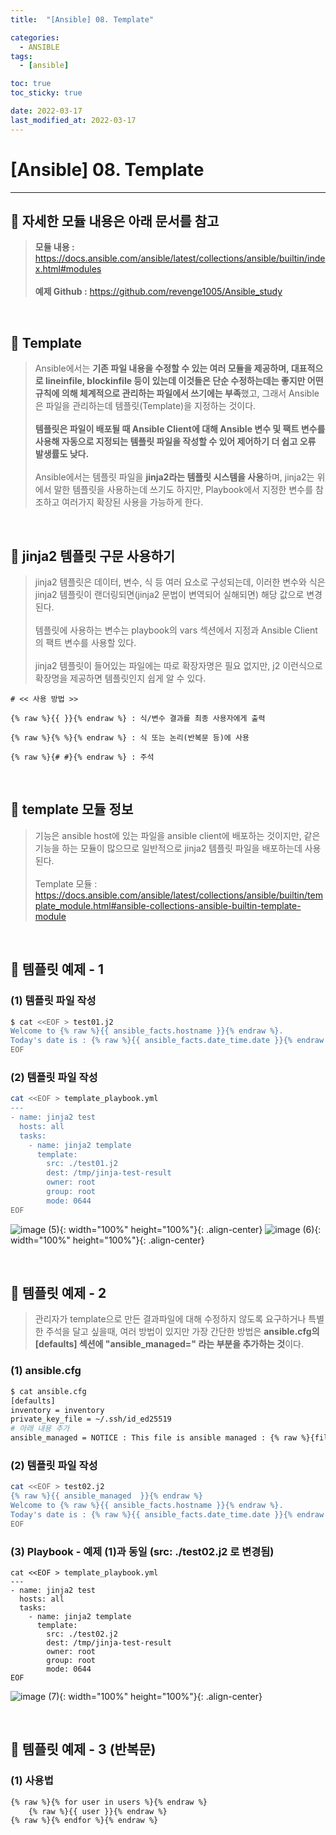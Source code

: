 ```yaml
---
title:  "[Ansible] 08. Template"

categories:
  - ANSIBLE
tags:
  - [ansible]

toc: true
toc_sticky: true

date: 2022-03-17
last_modified_at: 2022-03-17
---
```

# [Ansible] 08. Template
---

<style>
table {
    font-size: 12pt;
}
table th:first-of-type {
    width: 5%;
}
table th:nth-of-type(2) {
    width: 15%;
}
table th:nth-of-type(3) {
    width: 50%;
}
table th:nth-of-type(4) {
    width: 30%;
}
</style>

## 🔔 자세한 모듈 내용은 아래 문서를 참고

> **모듈 내용 :** <https://docs.ansible.com/ansible/latest/collections/ansible/builtin/index.html#modules><br><br>
**예제 Github :** <https://github.com/revenge1005/Ansible_study>


<br>

## 🔔 Template

> Ansible에서는 **기존 파일 내용을 수정할 수 있는 여러 모듈을 제공하며, 대표적으로 lineinfile, blockinfile 등이 있는데 이것들은 단순 수정하는데는 좋지만 어떤 규칙에 의해 체계적으로 관리하는 파일에서 쓰기에는 부족**했고, 그래서 Ansible은 파일을 관리하는데 템플릿(Template)을 지정하는 것이다.<br><br>
**템플릿은 파일이 배포될 때 Ansible Client에 대해 Ansible 변수 및 팩트 변수를 사용해 자동으로 지정되는 템플릿 파일을 작성할 수 있어 제어하기 더 쉽고 오류 발생률도 낮다.**<br><br>
Ansible에서는 템플릿 파일을 **jinja2라는 템플릿 시스템을 사용**하며, jinja2는 위에서 말한 템플릿을 사용하는데 쓰기도 하지만, Playbook에서 지정한 변수를 참조하고 여러가지 확장된 사용을 가능하게 한다.

<br>

## 🔔 jinja2 템플릿 구문 사용하기

> jinja2 템플릿은 데이터, 변수, 식 등 여러 요소로 구성되는데, 이러한 변수와 식은 jinja2 템플릿이 랜더링되면(jinja2 문법이 변역되어 실해되면) 해당 값으로 변경된다.<br><br>
템플릿에 사용하는 변수는 playbook의 vars 섹션에서 지정과 Ansible Client의 팩트 변수를 사용할 있다. <br><br>
jinja2 템플릿이 들어있는 파일에는 따로 확장자명은 필요 없지만, j2 이런식으로 확장명을 제공하면 템플릿인지 쉽게 알 수 있다.

```
# << 사용 방법 >>

{% raw %}{{ }}{% endraw %} : 식/변수 결과를 최종 사용자에게 출력

{% raw %}{% %}{% endraw %} : 식 또는 논리(반복문 등)에 사용

{% raw %}{# #}{% endraw %} : 주석
```


<br>

## 🔔 template 모듈 정보

> 기능은 ansible host에 있는 파일을 ansible client에 배포하는 것이지만, 같은 기능을 하는 모듈이 많으므로 일반적으로 jinja2 템플릿 파일을 배포하는데 사용된다.<br><br>
Template 모듈 : <https://docs.ansible.com/ansible/latest/collections/ansible/builtin/template_module.html#ansible-collections-ansible-builtin-template-module>

<br>

## 📜 템플릿 예제 - 1 

### (1) 템플릿 파일 작성

```bash
$ cat <<EOF > test01.j2
Welcome to {% raw %}{{ ansible_facts.hostname }}{% endraw %}.
Today's date is : {% raw %}{{ ansible_facts.date_time.date }}{% endraw %}
EOF
```

### (2) 템플릿 파일 작성

```bash
cat <<EOF > template_playbook.yml
---
- name: jinja2 test
  hosts: all
  tasks:
    - name: jinja2 template
      template:
        src: ./test01.j2
        dest: /tmp/jinja-test-result
        owner: root
        group: root
        mode: 0644
EOF
```

![image (5)](https://user-images.githubusercontent.com/42735894/223420860-a7295d22-a10a-48c3-beec-e8db425ca63c.png){: width="100%" height="100%"}{: .align-center}
![image (6)](https://user-images.githubusercontent.com/42735894/223420857-d44b889e-c1b3-48d5-8230-8d0fe6c3e573.png){: width="100%" height="100%"}{: .align-center}

<br>

## 📜 템플릿 예제 - 2

> 관리자가 template으로 만든 결과파일에 대해 수정하지 않도록 요구하거나 특별한 주석을 달고 싶을때, 여러 방법이 있지만 가장 간단한 방법은 **ansible.cfg의 [defaults] 섹션에 "ansible_managed=" 라는 부분을 추가하는 것**이다.

### (1) ansible.cfg

```bash
$ cat ansible.cfg
[defaults]
inventory = inventory
private_key_file = ~/.ssh/id_ed25519
# 아래 내용 추가
ansible_managed = NOTICE : This file is ansible managed : {% raw %}{file}{% endraw %} modified on %Y-%m-d %H:%M:%S by {% raw %}{uid}{% endraw %} on {% raw %}{host}{% endraw %}
```

### (2) 템플릿 파일 작성

```bash
cat <<EOF > test02.j2
{% raw %}{{ ansible_managed  }}{% endraw %}
Welcome to {% raw %}{{ ansible_facts.hostname }}{% endraw %}.
Today's date is : {% raw %}{{ ansible_facts.date_time.date }}{% endraw %}
EOF
```

### (3) Playbook - 예제 (1)과 동일 (src: ./test02.j2 로 변경됨)

```
cat <<EOF > template_playbook.yml
---
- name: jinja2 test
  hosts: all
  tasks:
    - name: jinja2 template
      template:
        src: ./test02.j2
        dest: /tmp/jinja-test-result
        owner: root
        group: root
        mode: 0644
EOF
```

![image (7)](https://user-images.githubusercontent.com/42735894/223421885-08bb5d0b-0a5c-47be-9f68-74451d347004.png){: width="100%" height="100%"}{: .align-center}

<br>

## 📜 템플릿 예제 - 3 (반복문)

### (1) 사용법

```bash
{% raw %}{% for user in users %}{% endraw %}
    {% raw %}{{ user }}{% endraw %}
{% raw %}{% endfor %}{% endraw %}
```

